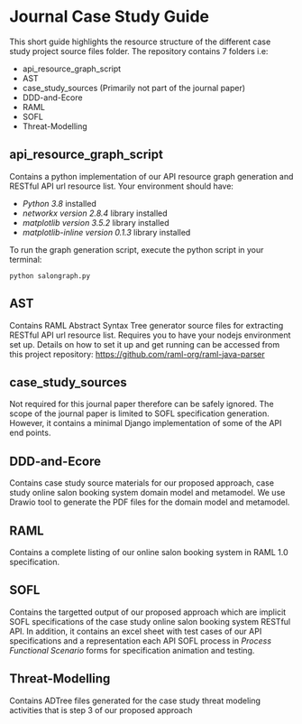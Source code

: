 # Journal Case Study Guide
This short guide highlights the resource structure of the different case study project source files folder. The repository contains 7 folders i.e:
* api_resource_graph_script
* AST
* case_study_sources (Primarily not part of the journal paper)
* DDD-and-Ecore
* RAML
* SOFL
* Threat-Modelling

## api_resource_graph_script
Contains a python implementation of our API resource graph generation and RESTful API url resource list. Your environment should have:
* _Python 3.8_ installed
* _networkx version 2.8.4_ library installed
* _matplotlib version 3.5.2_ library installed
* _matplotlib-inline version 0.1.3_ library installed

To run the graph generation script, execute the python script in your terminal:
```
python salongraph.py 
```
## AST
Contains RAML Abstract Syntax Tree generator source files for extracting RESTful API url resource list. Requires you to have your nodejs environment set up. Details on how to set it up and get running can be accessed from this project repository: https://github.com/raml-org/raml-java-parser

## case_study_sources
Not required for this journal paper therefore can be safely ignored. The scope of the journal paper is limited to SOFL specification generation. However, it contains a minimal Django implementation of some of the API end points.

## DDD-and-Ecore
Contains case study source materials for our proposed approach, case study online salon booking system domain model and metamodel. We use Drawio tool to generate the PDF files for the domain model and metamodel.

## RAML
Contains a complete listing of our online salon booking system in RAML 1.0 specification.

## SOFL
Contains the targetted output of our proposed approach which are implicit SOFL specifications of the case study online salon booking system RESTful API. In addition, it contains an excel sheet with test cases of our API specifications and a representation each API SOFL process in _Process Functional Scenario_ forms for specification animation and testing.

## Threat-Modelling
Contains ADTree files generated for the case study threat modeling activities that is step 3 of our proposed approach
